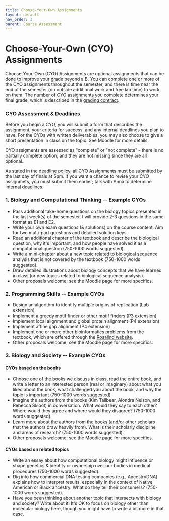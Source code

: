 ```yaml
---
title: Choose-Your-Own Assignments
layout: default
nav_order: 3
parent: Course Assessment
---
```


# Choose-Your-Own (CYO) Assignments

Choose-Your-Own (CYO) Assignments are optional assignments that can be done to improve your grade beyond a B. You can complete one or more of the CYO assignments throughout the semester, and there  is time near the end of the semester (no outside additional work and free lab time) to work on them. The number of CYO assignments you complete determines your final grade, which is described in the [grading contract](gradingcontract.md).

### CYO Assessment & Deadlines

Before you begin a CYO, you will submit a form that describes the assignment, your criteria for success, and any internal deadlines you plan to have. For the CYOs with written deliverables, you may also choose to give a short presentation in class on the topic. See Moodle for more details. 

CYO assigments are assessed as "complete" or "not complete" - there is no partially complete option, and they are not missing since they are all optional. 

As stated in the [deadline policy](../policies.md#deadline-policy), all CYO Assignments must be submitted by the last day of finals at 5pm. If you want a chance to revise your CYO assignmets, you must submit them earlier; talk with Anna to determine internal deadlines.

### 1. Biology and Computational Thinking -- Example CYOs

- Pass additional take-home questions on the biology topics presented in the last week(s) of the semester. I will provide 2-3 questions in the same format as E1 and E2.
- Write your own exam questions (& solutions) on the course content. Aim for two multi-part questions and detailed solution keys.
- Read an additional chapter of the textbook and describe the biological question, why it's important, and how people have solved it as a computational question (750-1000 words suggested).
- Write a mini-chapter about a new topic related to biological sequence analysis that is not covered by the textbook (750-1000 words suggested).
- Draw detailed illustrations about biology concepts that we have learned in class (or new topics related to biological sequence analysis).
- Other proposals welcome; see the Moodle page for more specifics.

### 2. Programming Skills -- Example CYOs

- Design an algorithm to identify multiple origins of replication (Lab extension)
- Implement a greedy motif finder or other motif finders (P3 extension)
- Implement local alignment and global protein alignment (P4 extension)
- Implement affine gap alignment (P4 extension)
- Implement one or more other bioinformatics problems from the textbook, which are offered through the [Rosalind website](https://rosalind.info/problems/locations/).
- Other proposals welcome; see the Moodle page for more specifics.

### 3. Biology and Society -- Example CYOs

#### CYOs based on the books

- Choose one of the books we discuss in class, read the entire book, and write a letter to an interested person (real or imaginary) about what you liked about the book, what challenged you about the book, and why the topic is important (750-1000 words suggested).
- Imagine the authors from the books (Kim Tallbear, Alondra Nelson, and Rebecca Skloot) in conversation. What would they say to each other? Where would they agree and where would they disagree? (750-1000 words suggested).
- Learn more about the authors from the books (and/or other scholars that the authors draw heavily from). What is their scholarly discipline and areas of research? (750-1000 words suggested). 
- Other proposals welcome; see the Moodle page for more specifics.

#### CYOs based on related topics

- Write an essay about how computational biology might influence or shape genetics & identity or ownership over our bodies in medical procedures (750-1000 words suggested).
- Dig into how commercial DNA testing companies (e.g., AncestryDNA) explains how to interpret results, especially in the context of Native American or Black ancestry. What do they tell their consumers?  (750-1000 words suggested).
- Have you been thinking about another topic that intersects with biology and society? Write about it! It's OK to focus on biology other than molecular biology here, though you might have to write a bit more in that case.